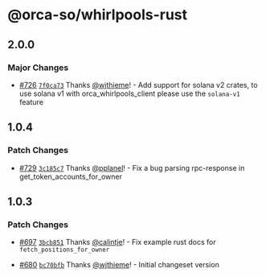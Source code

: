 # @orca-so/whirlpools-rust

## 2.0.0

### Major Changes

- [#726](https://github.com/orca-so/whirlpools/pull/726) [`7f0ca73`](https://github.com/orca-so/whirlpools/commit/7f0ca73f49ce8354bb9156bba326cd5d9e93d665) Thanks [@wjthieme](https://github.com/wjthieme)! - Add support for solana v2 crates, to use solana v1 with orca_whirlpools_client please use the `solana-v1` feature

## 1.0.4

### Patch Changes

- [#729](https://github.com/orca-so/whirlpools/pull/729) [`3c185c7`](https://github.com/orca-so/whirlpools/commit/3c185c75cc8f1860befed2472c5ae99909683861) Thanks [@pplanel](https://github.com/pplanel)! - Fix a bug parsing rpc-response in get_token_accounts_for_owner

## 1.0.3

### Patch Changes

- [#697](https://github.com/orca-so/whirlpools/pull/697) [`3bcb851`](https://github.com/orca-so/whirlpools/commit/3bcb851f23776f765b2e6222ef0566c6a3123d3c) Thanks [@calintje](https://github.com/calintje)! - Fix example rust docs for `fetch_positions_for_owner`

- [#680](https://github.com/orca-so/whirlpools/pull/680) [`bc70bfb`](https://github.com/orca-so/whirlpools/commit/bc70bfb40068bb13282a92a7b36f501429470b27) Thanks [@wjthieme](https://github.com/wjthieme)! - Initial changeset version
